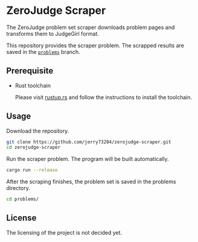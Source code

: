 # ZeroJudge Scraper

The ZeroJudge problem set scraper downloads problem pages and
transforms them to JudgeGirl format.

This repository provides the scraper problem. The scrapped results are
saved in the [`problems`](https://github.com/jerry73204/zerojudge-scraper/tree/problems) branch.

## Prerequisite

- Rust toolchain

    Please visit [rustup.rs](https://rustup.rs/) and follow the
    instructions to install the toolchain.

## Usage

Download the repository.

```sh
git clone https://github.com/jerry73204/zerojudge-scraper.git
cd zerojudge-scraper
```

Run the scraper problem. The program will be built automatically.

```sh
cargo run --release
```

After the scraping finishes, the problem set is saved in the problems
directory.

```sh
cd problems/
```

## License

The licensing of the project is not decided yet.
